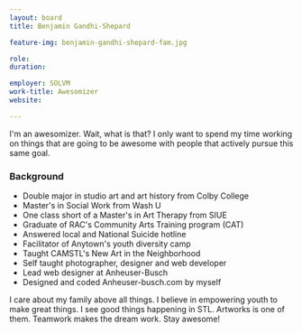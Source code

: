 ```yaml
---
layout: board
title: Benjamin Gandhi-Shepard

feature-img: benjamin-gandhi-shepard-fam.jpg

role:
duration:

employer: SOLVM
work-title: Awesomizer
website:

---
```

I'm an awesomizer. Wait, what is that? I only want to spend my time working on things that are going to be awesome with people that actively pursue this same goal.

### Background

- Double major in studio art and art history from Colby College
- Master's in Social Work from Wash U
- One class short of a Master's in Art Therapy from SIUE
- Graduate of RAC's Community Arts Training program (CAT)
- Answered local and National Suicide hotline
- Facilitator of Anytown's youth diversity camp
- Taught CAMSTL's New Art in the Neighborhood
- Self taught photographer, designer and web developer
- Lead web designer at Anheuser-Busch
- Designed and coded Anheuser-busch.com by myself

I care about my family above all things. I believe in empowering youth to make great things. I see good things happening in STL. Artworks is one of them. Teamwork makes the dream work. Stay awesome!
